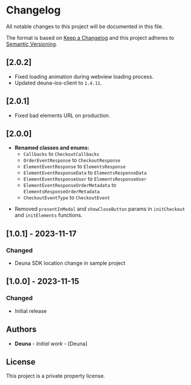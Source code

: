# Changelog

All notable changes to this project will be documented in this file.

The format is based on [Keep a Changelog](https://keepachangelog.com/en/1.0.0/) and this project adheres to [Semantic Versioning](https://semver.org/).


## [2.0.2]
- Fixed loading animation during webview loading process.
- Updated deuna-ios-client to `1.4.11`.

## [2.0.1]
- Fixed bad elements URL on production.

## [2.0.0]

* **Renamed classes and enums:**
  * `Callbacks` to `CheckoutCallbacks`
  * `OrderEventResponse` to `CheckoutResponse`
  * `ElementEventResponse` to `ElementsResponse`
  * `ElementEventResponseData` to `ElementsResponseData`
  * `ElementEventResponseUser` to `ElementsResponseUser`
  * `ElementEventResponseOrderMetadata` to `ElementsResponseOrderMetadata`
  * `CheckoutEventType` to `CheckoutEvent`
  
- Removed `presentInModal` and `showCloseButton` params in `initCheckout` and `initElements` functions.


## [1.0.1] - 2023-11-17

### Changed
- Deuna SDK location change in sample project

## [1.0.0] - 2023-11-15

### Changed

- Initial release

## Authors

* **Deuna** - *Initial work* - [Deuna]

## License

This project is a private property license.
